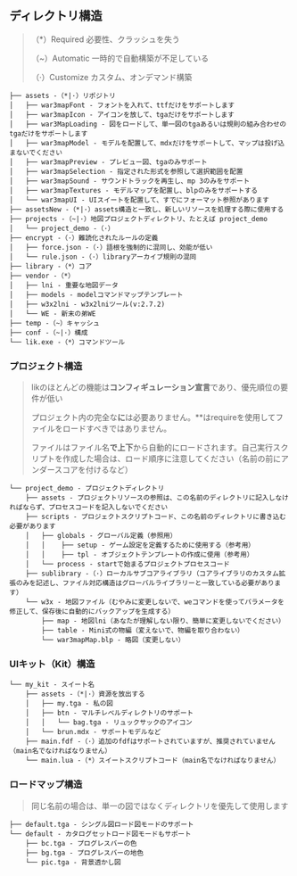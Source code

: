 ## ディレクトリ構造

> （*）Required 必要性、クラッシュを失う
>
> （~）Automatic 一時的で自動構築が不足している
>
> （·）Customize カスタム、オンデマンド構築

```text
├── assets -（*|·）リポジトリ
│   ├── war3mapFont - フォントを入れて、ttfだけをサポートします
│   ├── war3mapIcon - アイコンを放して、tgaだけをサポートします
│   ├── war3MapLoading - 図をロードして、単一図のtgaあるいは規則の組み合わせのtgaだけをサポートします
│   ├── war3mapModel - モデルを配置して、mdxだけをサポートして、マップは投げ込まないでください
│   ├── war3mapPreview - プレビュー図、tgaのみサポート
│   ├── war3mapSelection - 指定された形式を参照して選択範囲を配置
│   ├── war3mapSound - サウンドトラックを再生し、mp 3のみをサポート
│   ├── war3mapTextures - モデルマップを配置し、blpのみをサポートする
│   └── war3mapUI - UIスイートを配置して、すでにフォーマット参照があります
├── assetsNew -（*|·）assets構造と一致し、新しいリソースを処理する際に使用する
├── projects -（~|·）地図プロジェクトディレクトリ、たとえば project_demo
│   └── project_demo -（·）
├── encrypt -（·）難読化されたルールの定義
│   ├── force.json -（·）語根を強制的に混同し、効能が低い
│   └── rule.json -（·）libraryアーカイブ規則の混同
├── library -（*）コア
├── vendor -（*）
│   ├── lni - 重要な地図データ
│   ├── models - modelコマンドマップテンプレート
│   ├── w3x2lni - w3x2lniツール(v:2.7.2)
│   └── WE - 新末の弟WE
├── temp -（~）キャッシュ
├── conf -（~|·）構成
└── lik.exe -（*）コマンドツール
```

### プロジェクト構造

> likのほとんどの機能は**コンフィギュレーション宣言**であり、優先順位の要件が低い
>
> プロジェクト内の完全な**に**は必要ありません。**はrequireを使用してファイルをロードすべきではありません。
>
> ファイルはファイル名**で上下**から自動的にロードされます。自己実行スクリプトを作成した場合は、ロード順序に注意してください（名前の前にアンダースコアを付けるなど）

```
└── project_demo - プロジェクトディレクトリ
    ├── assets - プロジェクトリソースの参照は、この名前のディレクトリに記入しなければならず、プロセスコードを記入しないでください
    ├── scripts - プロジェクトスクリプトコード、この名前のディレクトリに書き込む必要があります
    │   ├── globals - グローバル定義（参照用）
    │   │    ├── setup - ゲーム設定を定義するために使用する（参考用）
    │   │    ├── tpl - オブジェクトテンプレートの作成に使用（参考用）
    │   └── process - startで始まるプロジェクトプロセスコード
    ├── sublibrary -（·）ローカルサブコアライブラリ（コアライブラリのカスタム拡張のみを記述し、ファイル対応構造はグローバルライブラリーと一致している必要があります）
    └── w3x - 地図ファイル（むやみに変更しないで、weコマンドを使ってパラメータを修正して、保存後に自動的にバックアップを生成する）
        ├── map - 地図lni（あなたが理解しない限り、簡単に変更しないでください）
        ├── table - Mini式の物編（変えないで、物編を取り合わない）
        └── war3mapMap.blp - 略図（変更しない）
```

### UIキット（Kit）構造

```
└── my_kit - スイート名
    ├── assets -（*|·）資源を放出する
    │   ├── my.tga - 私の図
    │   ├── btn - マルチレベルディレクトリのサポート
    │   │   └── bag.tga - リュックサックのアイコン
    │   └── brun.mdx - サポートモデルなど
    ├── main.fdf -（·）追加のfdfはサポートされていますが、推奨されていません（main名でなければなりません）
    └── main.lua -（*）スイートスクリプトコード（main名でなければなりません）
```

### ロードマップ構造

> 同じ名前の場合は、単一の図ではなくディレクトリを優先して使用します

```
├── default.tga - シングル図ロード図モードのサポート
└── default - カタログセットロード図モードもサポート
    ├── bc.tga - プログレスバーの色
    ├── bg.tga - プログレスバーの地色
    └── pic.tga - 背景透かし図
```
